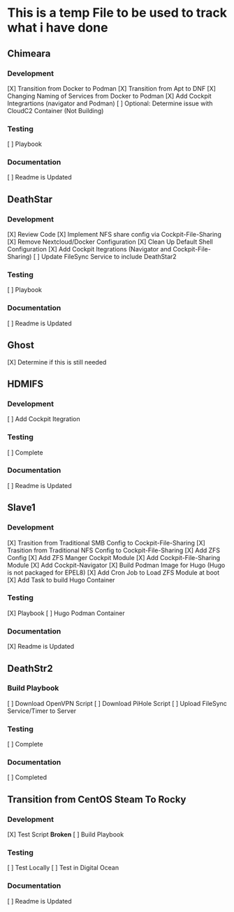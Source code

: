 # This is a temp File to be used to track what i have done

## Chimeara
### Development
[X] Transition from Docker to Podman
[X] Transition from Apt to DNF
[X] Changing Naming of Services from Docker to Podman
[X] Add Cockpit Integrartions (navigator and Podman)
[ ] Optional: Determine issue with CloudC2 Container (Not Building)

### Testing
[ ] Playbook

### Documentation
[ ] Readme is Updated


## DeathStar
### Development
[X] Review Code
[X] Implement NFS share config via Cockpit-File-Sharing
[X] Remove Nextcloud/Docker Configuration
[X] Clean Up Default Shell Configuration
[X] Add Cockpit Itegrations (Navigator and Cockpit-File-Sharing)
[ ] Update FileSync Service to include DeathStar2

### Testing
[ ] Playbook

### Documentation
[ ] Readme is Updated


## Ghost
[X] Determine if this is still needed


## HDMIFS
### Development
[ ] Add Cockpit Itegration

### Testing
[ ] Complete

### Documentation
[ ] Readme is Updated


## Slave1
### Development
[X] Trasition from Traditional SMB Config to Cockpit-File-Sharing
[X] Trasition from Traditional NFS Config to Cockpit-File-Sharing
[X] Add ZFS Config
[X] Add ZFS Manger Cockpit Module
[X] Add Cockpit-File-Sharing Module
[X] Add Cockpit-Navigator
[X] Build Podman Image for Hugo (Hugo is not packaged for EPEL8)
[X] Add Cron Job to Load ZFS Module at boot
[X] Add Task to build Hugo Container

### Testing
[X] Playbook
[ ] Hugo Podman Container

### Documentation
[X] Readme is Updated


## DeathStr2
### Build Playbook
[ ] Download OpenVPN Script
[ ] Download PiHole Script
[ ] Upload FileSync Service/Timer to Server

### Testing
[ ] Complete

### Documentation
[ ] Completed

## Transition from CentOS Steam To Rocky
### Development
[X] Test Script
	**Broken**
[ ] Build Playbook

### Testing
[ ] Test Locally
[ ] Test in Digital Ocean

### Documentation
[ ] Readme is Updated
